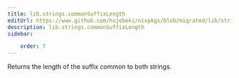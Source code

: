 ```yaml
---
title: lib.strings.commonSuffixLength
editUrl: https://www.github.com/hsjobeki/nixpkgs/blob/migrated/lib/strings.nix#L1578C24
description: lib.strings.commonSuffixLength
sidebar:

    order: 7
---
```


Returns the length of the suffix common to both strings.



